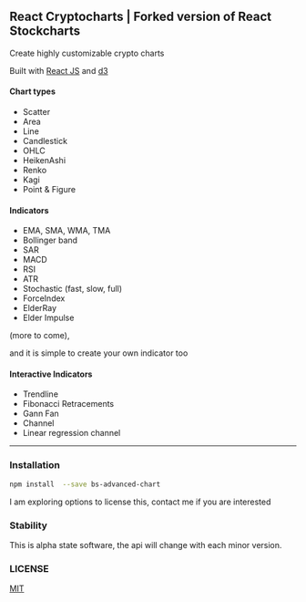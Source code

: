 ## React Cryptocharts | Forked version of React Stockcharts

Create highly customizable crypto charts

Built with [React JS](http://facebook.github.io/react/) and [d3](http://d3js.org/)

#### Chart types

- Scatter
- Area
- Line
- Candlestick
- OHLC
- HeikenAshi
- Renko
- Kagi
- Point & Figure

#### Indicators

- EMA, SMA, WMA, TMA
- Bollinger band
- SAR
- MACD
- RSI
- ATR
- Stochastic (fast, slow, full)
- ForceIndex
- ElderRay
- Elder Impulse

(more to come), 

and it is simple to create your own indicator too

#### Interactive Indicators

- Trendline
- Fibonacci Retracements
- Gann Fan
- Channel
- Linear regression channel

---

### Installation
```sh
npm install  --save bs-advanced-chart
```

I am exploring options to license this, contact me if you are interested

### Stability

This is alpha state software, the api will change with each minor version.

### LICENSE

[MIT](./LICENSE)